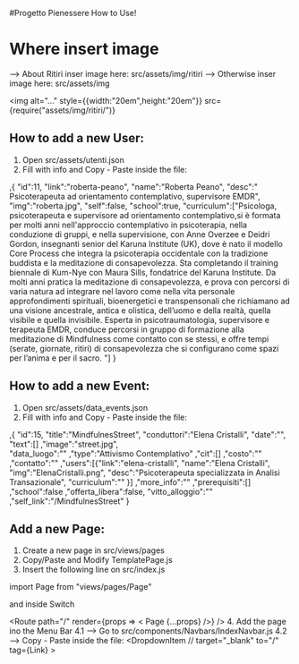 #Progetto Pienessere How to Use!


# Where insert image 
--> About Ritiri inser image here: src/assets/img/ritiri
--> Otherwise inser image here: src/assets/img

 <img
    alt="..."
    style={{width:"20em",height:"20em"}}
    src={require("assets/img/ritiri/<img>")} 
></img>

## How to add a new User:
1. Open src/assets/utenti.json
2. Fill with info and Copy - Paste inside the file:

 ,{
        "id":11,
        "link":"roberta-peano",
        "name":"Roberta Peano",
        "desc":" Psicoterapeuta ad orientamento contemplativo, supervisore EMDR",
        "img":"roberta.jpg",
        "self":false,
        "school":true,
        "curriculum":["Psicologa, psicoterapeuta e supervisore ad orientamento contemplativo,si è formata per molti anni nell'approccio contemplativo in psicoterapia, nella conduzione di gruppi, e nella supervisione, con Anne Overzee e Deidri Gordon, insegnanti senior del Karuna Institute (UK), dove è nato il modello Core Process che integra la psicoterapia occidentale con la tradizione buddista e la meditazione di consapevolezza. Sta completando il training biennale di Kum-Nye con Maura Sills, fondatrice del Karuna Institute. Da molti anni pratica la meditazione di consapevolezza, e prova con percorsi di varia natura ad integrare nel lavoro come nella vita personale approfondimenti spirituali, bioenergetici e transpensonali che richiamano ad una visione ancestrale, antica e  olistica, dell’uomo e della realtà, quella visibile e quella invisibile. Esperta in psicotraumatologia, supervisore e terapeuta EMDR, conduce percorsi in gruppo di formazione alla meditazione di Mindfulness come contatto con se stessi, e offre tempi (serate, giornate, ritiri) di consapevolezza che si configurano come spazi per l’anima e per il sacro.        "]
    }

## How to add a new Event:
1. Open src/assets/data_events.json
2. Fill with info and Copy - Paste inside the file:

 ,{
        "id":15,
        "title":"MindfulnesStreet",
        "conduttori":"Elena Cristalli",
        "date":"",
        "text":[]
        ,"image":"street.jpg",   
        "data_luogo":""
        ,"type":"Attivismo Contemplativo"
        ,"cit":[]
        ,"costo":""
        ,"contatto":""
        ,"users":[{"link":"elena-cristalli",
            "name":"Elena Cristalli",
            "img":"ElenaCristalli.png",
            "desc":"Psicoterapeuta specializzata in Analisi Transazionale",
                "curriculum":"" }]
        ,"more_info":""
        ,"prerequisiti":[]
        ,"school":false
        ,"offerta_libera":false,
        "vitto_alloggio":""
        ,"self_link":"/MindfulnesStreet"
    }

## Add a new Page:
1. Create a new page in src/views/pages
2. Copy/Paste and Modify TemplatePage.js
3. Insert the following line on src/index.js

import <NamePage>Page from "views/pages/<NamePage>Page"

and inside Switch

 <Route
          path="/<link>"
          render={props => < <NamePage>Page {...props} />}
        />
4. Add the page ino the Menu Bar 
    4.1 --> Go to src/components/Navbars/IndexNavbar.js
    4.2 --> Copy - Paste inside the file:
      <DropdownItem
                    // target="_blank"
                    to="/<Link>" tag={Link}
                  >
                <NamePage>  
        </DropdownItem>
